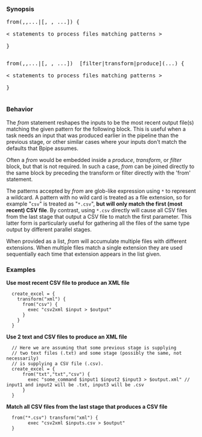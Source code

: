 ### Synopsis ###
<pre>
from(<pattern>,<pattern>,...|[<pattern1>, <pattern2>, ...]) {<br>
< statements to process files matching patterns ><br>
}<br>
</pre>

<pre>
from(<pattern>,<pattern>,...|[<pattern1>, <pattern2>, ...])  [filter|transform|produce](...) {<br>
< statements to process files matching patterns ><br>
}<br>
</pre>

### Behavior ###
The _from_ statement reshapes the inputs to be the most recent output file(s) matching the given pattern for the following block.  This is useful when a task needs an input that was produced earlier in the pipeline than the previous stage, or other similar cases where your inputs don't match the defaults that Bpipe assumes.

Often a _from_ would be embedded inside a _produce_, _transform_, or _filter_ block, but that is not required. In such a case, _from_ can be joined directly to the same block by preceding the transform or filter directly with the 'from' statement.

The patterns accepted by _from_ are glob-like expression using `*` to represent a wildcard. A pattern with no wild card is treated as a file extension, so for example "`csv`" is treated as "`*.csv`", **but will only match the first (most recent) CSV file**. By contrast, using `*.csv` directly will cause all CSV files from the last stage that output a CSV file to match the first parameter. This latter form is particularly useful for gathering all the files of the same type output by different parallel stages.

When provided as a list, _from_ will accumulate multiple files with different extensions.  When multiple files match a single extension they are used sequentially each time that extension appears in the list given.

### Examples ###

**Use most recent CSV file to produce an XML file**
```
  create_excel = {
    transform("xml") {
      from("csv") {
        exec "csv2xml $input > $output"
      }
    }
  }
```

**Use 2 text and CSV files to produce an XML file**
```
  // Here we are assuming that some previous stage is supplying
  // two text files (.txt) and some stage (possibly the same, not necessarily)
  // is supplying a CSV file (.csv).
  create_excel = {
      from("txt","txt","csv") {
        exec "some_command $input1 $input2 $input3 > $output.xml" // input1 and input2 will be .txt, input3 will be .csv
      }
  }
```

**Match all CSV files from the last stage that produces a CSV file**
```
  from("*.csv") transform("xml") {
        exec "csv2xml $inputs.csv > $output"
  }
```